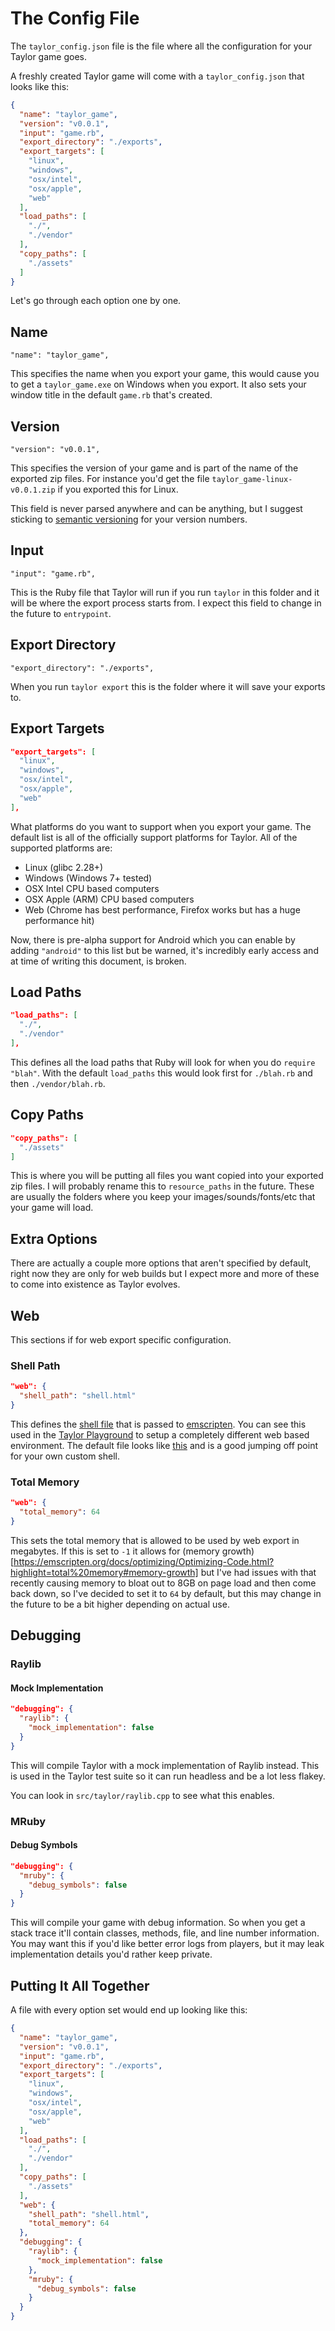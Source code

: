 # The Config File

The `taylor_config.json` file is the file where all the configuration for your
Taylor game goes.

A freshly created Taylor game will come with a `taylor_config.json` that looks
like this:

```json
{
  "name": "taylor_game",
  "version": "v0.0.1",
  "input": "game.rb",
  "export_directory": "./exports",
  "export_targets": [
    "linux",
    "windows",
    "osx/intel",
    "osx/apple",
    "web"
  ],
  "load_paths": [
    "./",
    "./vendor"
  ],
  "copy_paths": [
    "./assets"
  ]
}
```

Let's go through each option one by one.

## Name

`"name": "taylor_game",`

This specifies the name when you export your game, this would cause you to get a
`taylor_game.exe` on Windows when you export. It also sets your window title in
the default `game.rb` that's created.

## Version

`"version": "v0.0.1",`

This specifies the version of your game and is part of the name of the exported
zip files. For instance you'd get the file `taylor_game-linux-v0.0.1.zip` if you
exported this for Linux.

This field is never parsed anywhere and can be anything, but I suggest sticking
to [semantic versioning](https://semver.org/) for your version numbers.

## Input

`"input": "game.rb",`

This is the Ruby file that Taylor will run if you run `taylor` in this folder
and it will be where the export process starts from. I expect this field to
change in the future to `entrypoint`.

## Export Directory

`"export_directory": "./exports",`

When you run `taylor export` this is the folder where it will save your exports
to.

## Export Targets

```json
"export_targets": [
  "linux",
  "windows",
  "osx/intel",
  "osx/apple",
  "web"
],
```

What platforms do you want to support when you export your game. The default
list is all of the officially support platforms for Taylor. All of the supported
platforms are:

- Linux (glibc 2.28+)
- Windows (Windows 7+ tested)
- OSX Intel CPU based computers
- OSX Apple (ARM) CPU based computers
- Web (Chrome has best performance, Firefox works but has a huge performance
  hit)

Now, there is pre-alpha support for Android which you can enable by adding
`"android"` to this list but be warned, it's incredibly early access and at time
of writing this document, is broken.

## Load Paths

```json
"load_paths": [
  "./",
  "./vendor"
],
```

This defines all the load paths that Ruby will look for when you do
`require "blah"`. With the default `load_paths` this would look first for
`./blah.rb` and then `./vendor/blah.rb`.

## Copy Paths

```json
"copy_paths": [
  "./assets"
]
```

This is where you will be putting all files you want copied into your exported
zip files. I will probably rename this to `resource_paths` in the future. These
are usually the folders where you keep your images/sounds/fonts/etc that your
game will load.

## Extra Options

There are actually a couple more options that aren't specified by default, right
now they are only for web builds but I expect more and more of these to come
into existence as Taylor evolves.

## Web

This sections if for web export specific configuration.

### Shell Path

```json
"web": {
  "shell_path": "shell.html"
}
```

This defines the
[shell file](https://emscripten.org/docs/tools_reference/emcc.html#emcc-shell-file)
that is passed to
[emscripten](https://emscripten.org/). You can see this used in the
[Taylor Playground](https://github.com/HellRok/TaylorPlayground) to setup a
completely different web based environment. The default file looks like
[this](https://github.com/HellRok/Taylor/blob/main/scripts/export/emscripten_shell.html)
and is a good jumping off point for your own custom shell.

### Total Memory

```json
"web": {
  "total_memory": 64
}
```

This sets the total memory that is allowed to be used by web export in
megabytes. If this is set to `-1` it allows for
(memory growth)[https://emscripten.org/docs/optimizing/Optimizing-Code.html?highlight=total%20memory#memory-growth]
but I've had issues with that recently causing memory to bloat out to 8GB on
page load and then come back down, so I've decided to set it to `64` by default,
but this may change in the future to be a bit higher depending on actual use.

## Debugging

### Raylib

#### Mock Implementation

```json
"debugging": {
  "raylib": {
    "mock_implementation": false
  }
}
```

This will compile Taylor with a mock implementation of Raylib instead. This is
used in the Taylor test suite so it can run headless and be a lot less flakey.

You can look in `src/taylor/raylib.cpp` to see what this enables.

### MRuby

#### Debug Symbols

```json
"debugging": {
  "mruby": {
    "debug_symbols": false
  }
}
```

This will compile your game with debug information. So when you get a stack
trace it'll contain classes, methods, file, and line number information. You may
want this if you'd like better error logs from players, but it may leak
implementation details you'd rather keep private.

## Putting It All Together

A file with every option set would end up looking like this:

```json
{
  "name": "taylor_game",
  "version": "v0.0.1",
  "input": "game.rb",
  "export_directory": "./exports",
  "export_targets": [
    "linux",
    "windows",
    "osx/intel",
    "osx/apple",
    "web"
  ],
  "load_paths": [
    "./",
    "./vendor"
  ],
  "copy_paths": [
    "./assets"
  ],
  "web": {
    "shell_path": "shell.html",
    "total_memory": 64
  },
  "debugging": {
    "raylib": {
      "mock_implementation": false
    },
    "mruby": {
      "debug_symbols": false
    }
  }
}
```

